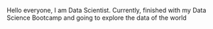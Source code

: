 Hello everyone, I am Data Scientist. Currently, finished with my Data Science Bootcamp and going to explore the data of the world

<!---
Fazasn/Fazasn is a ✨ special ✨ repository because its `README.md` (this file) appears on your GitHub profile.
You can click the Preview link to take a look at your changes.
--->
